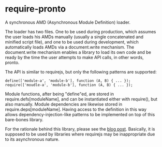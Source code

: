require-pronto
==============

A synchronous AMD (Asynchronous Module Definition) loader.

The loader has two files. One to be used during production, which
assumes the user loads his AMDs manually (usually a single concatenated
and minified script file), and one to be used during development, which
automatically loads AMDs via a document.write mechanism. The
document.write mechanism enables a library to load its own code and be
ready by the time the user attempts to make API calls, in other words,
pronto.

The API is similar to requirejs, but only the following patterns are
supported:

    define(['module-a', 'module-b'], function (A, B) { ... });
    require(['moudle-a', 'module-b'], function (A, B) { ... });

Module functions, after being "define"ed, are stored in
require.defs[moduleName], and can be instantiated either with require(),
but also manually. Module dependencies are likewise stored in
require.deps[moduleName]. Having access to the definition in this way
allows dependency-injection-like patterns to be implemented on top of
this bare-bones library.

For the rationale behind this library, please see the
[blog post](http://aloha-editor.org/blog/2013/04/aloha-and-asynchronous-script-loading/).
Basically, it is supposed to be used by libraries where requirejs may be
inappropriate due to its asynchronous nature.
